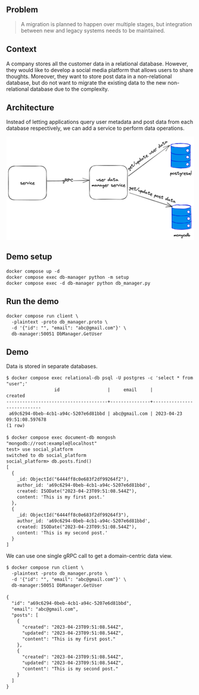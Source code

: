 ## Problem

> A migration is planned to happen over multiple stages, but integration between new and legacy systems needs to be
> maintained.

## Context

A company stores all the customer data in a relational database. However, they would like to develop a social media
platform that allows users to share thoughts. Moreover, they want to store post data in a non-relational database, but
do not want to migrate the existing data to the new non-relational database due to the complexity.

## Architecture

Instead of letting applications query user metadata and post data from each database respectively, we can add a service
to perform data operations.

![architecture](./architecture.png)

## Demo setup

```shell
docker compose up -d
docker compose exec db-manager python -m setup
docker compose exec -d db-manager python db_manager.py
```

## Run the demo

```shell
docker compose run client \
  -plaintext -proto db_manager.proto \
  -d '{"id": "", "email": "abc@gmail.com"}' \
  db-manager:50051 DbManager.GetUser
```

## Demo

Data is stored in separate databases.

```
$ docker compose exec relational-db psql -U postgres -c 'select * from "user";'
                  id                  |     email     |          created           
--------------------------------------+---------------+----------------------------
 a69c6294-0beb-4cb1-a94c-5207e6d81bbd | abc@gmail.com | 2023-04-23 09:51:08.597678
(1 row)

$ docker compose exec document-db mongosh "mongodb://root:example@localhost"
test> use social_platform
switched to db social_platform
social_platform> db.posts.find()
[
  {
    _id: ObjectId("6444ff8c0e683f2df99264f2"),
    author_id: 'a69c6294-0beb-4cb1-a94c-5207e6d81bbd',
    created: ISODate("2023-04-23T09:51:08.544Z"),
    content: 'This is my first post.'
  },
  {
    _id: ObjectId("6444ff8c0e683f2df99264f3"),
    author_id: 'a69c6294-0beb-4cb1-a94c-5207e6d81bbd',
    created: ISODate("2023-04-23T09:51:08.544Z"),
    content: 'This is my second post.'
  }
]
```

We can use one single gRPC call to get a domain-centric data view.

```
$ docker compose run client \
  -plaintext -proto db_manager.proto \
  -d '{"id": "", "email": "abc@gmail.com"}' \
  db-manager:50051 DbManager.GetUser

{
  "id": "a69c6294-0beb-4cb1-a94c-5207e6d81bbd",
  "email": "abc@gmail.com",
  "posts": [
    {
      "created": "2023-04-23T09:51:08.544Z",
      "updated": "2023-04-23T09:51:08.544Z",
      "content": "This is my first post."
    },
    {
      "created": "2023-04-23T09:51:08.544Z",
      "updated": "2023-04-23T09:51:08.544Z",
      "content": "This is my second post."
    }
  ]
}

```
